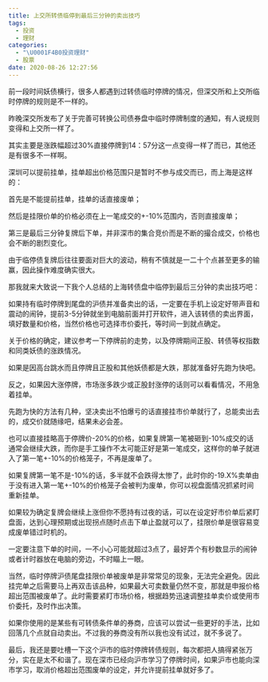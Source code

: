 ```yaml
---
title: 上交所转债临停到最后三分钟的卖出技巧
tags:
  - 投资
  - 理财
categories:
  - "\U0001F4B0投资理财"
  - 股票
date: 2020-08-26 12:27:56
---
```


前一段时间妖债横行，很多人都遇到过转债临时停牌的情况，但深交所和上交所临时停牌的规则是不一样的。



昨晚深交所发布了关于完善可转换公司债券盘中临时停牌制度的通知，有人说规则变得和上交所一样了。



其实主要是涨跌幅超过30%直接停牌到14：57分这一点变得一样了而已，其他还是有很多不一样啊。



深圳可以提前挂单，挂单超出价格范围只是暂时不参与成交而已，而上海是这样的：



首先是不能提前挂单，挂单的话直接废单；



然后是挂限价单的价格必须在上一笔成交的+-10%范围内，否则直接废单；



第三是最后三分钟复牌后下单，并非深市的集合竞价而是不断的撮合成交，价格也会不断的剧烈变化。



由于临停债复牌后往往要面对巨大的波动，稍有不慎就是一二十个点甚至更多的输赢，因此操作难度确实很大。



那我就来大致说一下我个人总结的上海转债盘中临停到最后三分钟的卖出技巧吧：



如果持有临时停牌到尾盘的沪债并准备卖出的话，一定要在手机上设定好带声音和震动的闹钟，提前3-5分钟就坐到电脑前面并打开软件，进入该转债的卖出界面，填好数量和价格，当然价格也可选择市价委托，等时间一到就点确定。



关于价格的确定，建议参考一下停牌前的走势，以及停牌期间正股、转债等权指数和同类妖债的涨跌情况。



如果是因高台跳水而且停牌且正股和其他妖债都是大跌，那就准备好先跑为快吧。



反之，如果因大涨停牌，市场涨多跌少或正股封涨停的话则可以看看情况，不用急着挂单。



先跑为快的方法有几种，坚决卖出不怕爆亏的话直接挂市价单就行了，总能卖出去的，成交价就随缘吧，结果未必会差。



也可以直接挂略高于停牌价-20%的价格，如果复牌第一笔被砸到-10%成交的话通常会继续大跌，而你是手工操作不太可能正好是第一笔成交，这样你的单子就进入了第一笔+-10%的价格笼子，不再是废单了。



如果复牌第一笔不是-10%的话，多半就不会跌得太惨了，此时你的-19.X%卖单由于没有进入第一笔+-10%的价格笼子会被判为废单，你可以视盘面情况抓紧时间重新挂单。



如果较为确定复牌会继续上涨但你不愿持有过夜的话，可以在设定好市价单后紧盯盘面，达到心理预期或出现拐点随时点击下单止盈就可以了，挂限价单是很容易变成废单错过时机的。



一定要注意下单的时间，一不小心可能就超过3点了，最好弄个有秒数显示的闹钟或者计时器放在电脑的旁边，不时瞄上一眼。



当然，临时停牌沪债尾盘挂限价单被废单是非常常见的现象，无法完全避免。因此挂完单之后需要马上再双击该品种，如果最大可卖数量仍然不变，那就是申报价格超出范围被废单了。此时需要紧盯市场价格，根据趋势迅速调整挂单卖价或使用市价委托，及时作出决策。



如果你使用的是某些有可转债条件单的券商，应该可以尝试一些更好的手法，比如回落几个点就自动卖出。不过我的券商没有所以我也没有试过，就不多说了。



最后，我还是要吐槽一下这个沪市的临时停牌转债规则，每次都把人搞得紧张万分，实在是太不和谐了。现在深市已经向沪市学习了停牌时间，如果沪市也能向深市学习，取消价格超出范围废单的设定，并允许提前挂单就好多了。